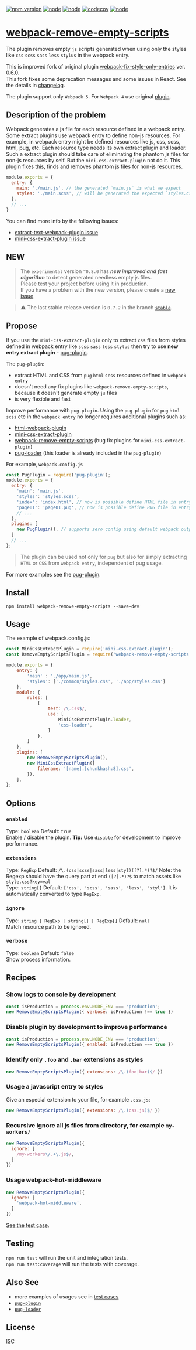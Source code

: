 [![npm version](https://badge.fury.io/js/webpack-remove-empty-scripts.svg?v/0.7.2)](https://www.npmjs.com/package/webpack-remove-empty-scripts/v/0.7.2)
[![node](https://img.shields.io/node/v/webpack-remove-empty-scripts)](https://nodejs.org)
[![node](https://img.shields.io/github/package-json/dependency-version/webdiscus/webpack-remove-empty-scripts/peer/webpack)](https://webpack.js.org/)
[![codecov](https://codecov.io/gh/webdiscus/webpack-remove-empty-scripts/branch/master/graph/badge.svg)](https://codecov.io/gh/webdiscus/webpack-remove-empty-scripts)
[![node](https://img.shields.io/npm/dm/webpack-remove-empty-scripts)](https://www.npmjs.com/package/webpack-remove-empty-scripts)

# [webpack-remove-empty-scripts](https://www.npmjs.com/package/webpack-remove-empty-scripts)


The plugin removes empty `js` scripts generated when using only the styles like `css` `scss` `sass` `less` `stylus` in the webpack entry.

This is improved fork of original plugin [webpack-fix-style-only-entries](https://github.com/fqborges/webpack-fix-style-only-entries) ver. 0.6.0.\
This fork fixes some deprecation messages and some issues in React. See the details in [changelog](https://github.com/webdiscus/webpack-remove-empty-scripts/blob/master/CHANGELOG.md#061-oct-20-2020).

The plugin support only `Webpack 5`.
For `Webpack 4` use original [plugin](https://github.com/fqborges/webpack-fix-style-only-entries).

## Description of the problem

Webpack generates a js file for each resource defined in a webpack entry.
Some extract plugins use webpack entry to define non-js resources. 
For example, in webpack entry might be defined resources like js, css, scss, html, pug, etc. 
Each resource type needs its own extract plugin and loader. Such a extract plugin should take care of eliminating the phantom js files for non-js resources by self.
But the `mini-css-extract-plugin` not do it.
This plugin fixes this, finds and removes phantom js files for non-js resources.

```js
module.exports = {
  entry: {
    main: './main.js', // the generated `main.js` is what we expect
    styles: './main.scss', // will be generated the expected `styles.css` and the unexpected `styles.js`
  },
  // ...
}
```

You can find more info by the following issues:

 - [extract-text-webpack-plugin issue](https://github.com/webpack-contrib/extract-text-webpack-plugin/issues/518)
 - [mini-css-extract-plugin issue](https://github.com/webpack-contrib/mini-css-extract-plugin/issues/151)

## NEW
> The `experimental` version `^0.8.0` has **_new improved and fast algorithm_** to detect generated needless empty js files.\
> Please test your project before using it in production.\
> If you have a problem with the new version, please create a [new issue](https://github.com/webdiscus/webpack-remove-empty-scripts/issues). 

> :warning: The last stable release version is `0.7.2` in the branch [`stable`](https://github.com/webdiscus/webpack-remove-empty-scripts/tree/stable).

## Propose
If you use the `mini-css-extract-plugin` only to extract `css` files from styles defined in webpack entry 
like `scss` `sass` `less` `stylus` then try to use **new entry extract plugin** - [pug-plugin](https://github.com/webdiscus/pug-plugin).

The `pug-plugin`:

- extract HTML and CSS from `pug` `html` `scss` resources defined in `webpack entry`
- doesn't need any fix plugins like `webpack-remove-empty-scripts`, because it doesn't generate empty `js` files
- is very flexible and fast

Improve performance with `pug-plugin`. Using the `pug-plugin` for `pug` `html` `scss` etc in the `webpack entry` no longer requires additional plugins such as:
- [html-webpack-plugin](https://github.com/jantimon/html-webpack-plugin)
- [mini-css-extract-plugin](https://github.com/webpack-contrib/mini-css-extract-plugin)
- [webpack-remove-empty-scripts](https://github.com/webdiscus/webpack-remove-empty-scripts) (bug fix plugins for `mini-css-extract-plugin`)
- [pug-loader](https://github.com/webdiscus/pug-loader) (this loader is already included in the `pug-plugin`)

For example, `webpack.config.js`
```js
const PugPlugin = require('pug-plugin');
module.exports = {
  entry: {
    'main': 'main.js',
    'styles': 'styles.scss',
    'index': 'index.html', // now is possible define HTML file in entry
    'page01': 'page01.pug', // now is possible define PUG file in entry
    // ...
  },
  plugins: [
    new PugPlugin(), // supports zero config using default webpack output options 
  ]
  // ...
};
```
> The plugin can be used not only for `pug` but also for simply extracting `HTML` or `CSS` from  `webpack entry`, independent of pug usage.

For more examples see the [pug-plugin](https://github.com/webdiscus/pug-plugin).

## Install
```console
npm install webpack-remove-empty-scripts --save-dev
```

## Usage 
The example of webpack.config.js:
```javascript
const MiniCssExtractPlugin = require('mini-css-extract-plugin');
const RemoveEmptyScriptsPlugin = require('webpack-remove-empty-scripts');

module.exports = {
    entry: {
        'main' : './app/main.js',
        'styles': ['./common/styles.css', './app/styles.css']
    },
    module: {
        rules: [
            {
                test: /\.css$/,
                use: [
                    MiniCssExtractPlugin.loader,
                    'css-loader',
                ]
            },
        ]
    },
    plugins: [
        new RemoveEmptyScriptsPlugin(),
        new MiniCssExtractPlugin({
            filename: '[name].[chunkhash:8].css',
        }),
    ],
};
```

## Options

### `enabled`
Type: `boolean` Default: `true`<br>
Enable / disable the plugin.
**Tip:** Use `disable` for development to improve performance.

### `extensions`
Type: `RegExp` Default: `/\.(css|scss|sass|less|styl)([?].*)?$/` 
Note: the Regexp should have the query part at end `([?].*)?$` to match assets like `style.css?key=val` <br>
Type: `string[]` Default: `['css', 'scss', 'sass', 'less', 'styl']`. It is automatically converted to type `RegExp`.

### `ignore`
Type: `string | RegExp | string[] | RegExp[]` Default: `null`<br>
Match resource path to be ignored.

### `verbose`
Type: `boolean` Default: `false`<br>
Show process information.

## Recipes

### Show logs to console by development
```JavaScript
const isProduction = process.env.NODE_ENV === 'production';
new RemoveEmptyScriptsPlugin({ verbose: isProduction !== true })
```

### Disable plugin by development to improve performance
```JavaScript
const isProduction = process.env.NODE_ENV === 'production';
new RemoveEmptyScriptsPlugin({ enabled: isProduction === true })
```

### Identify only `.foo` and `.bar` extensions as styles

```JavaScript
new RemoveEmptyScriptsPlugin({ extensions: /\.(foo|bar)$/ })
```

### Usage a javascript entry to styles
Give an especial extension to your file, for example `.css.js`:
```JavaScript
new RemoveEmptyScriptsPlugin({ extensions: /\.(css.js)$/ })
```

### Recursive ignore all js files from directory, for example `my-workers/`
```JavaScript
new RemoveEmptyScriptsPlugin({
  ignore: [
    /my-workers\/.+\.js$/,
  ]
})
```

### Usage webpack-hot-middleware
```JavaScript
new RemoveEmptyScriptsPlugin({
  ignore: [
    'webpack-hot-middleware',
  ]
})
```
[See the test case](https://github.com/webdiscus/webpack-remove-empty-scripts/blob/master/test/cases/css-entry-with-ignored-hmr/webpack.config.js).

## Testing

`npm run test` will run the unit and integration tests.\
`npm run test:coverage` will run the tests with coverage.

## Also See

- more examples of usages see in [test cases](https://github.com/webdiscus/pug-plugin/tree/master/test/cases)
- [`pug-plugin`][pug-plugin]
- [`pug-loader`][pug-loader]

## License
[ISC](https://github.com/webdiscus/webpack-remove-empty-scripts/blob/master/LICENSE)

<!-- prettier-ignore-start -->
[pug-plugin]: https://github.com/webdiscus/pug-plugin
[pug-loader]: https://github.com/webdiscus/pug-loader
<!-- prettier-ignore-end -->
